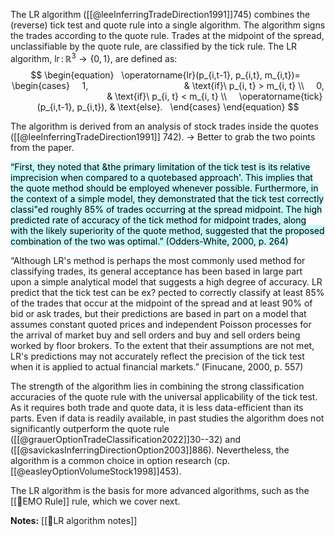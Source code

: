 
The LR algorithm ([[@leeInferringTradeDirection1991]]745) combines the (reverse) tick test and quote rule into a single algorithm. The algorithm signs the trades according to the quote rule. Trades at the midpoint of the spread, unclassifiable by the quote rule, are classified by the tick rule. The LR algorithm, $\operatorname{lr} \colon \mathbb{R}^3 \to \left\{0,1\right\}$, are defined as:
$$
\begin{equation}
  \operatorname{lr}(p_{i,t-1}, p_{i,t}, m_{i,t})=
  \begin{cases}
    1,                                       & \text{if}\ p_{i, t} > m_{i, t} \\
    0,                                       & \text{if}\ p_{i, t} < m_{i, t} \\
    \operatorname{tick}(p_{i,t-1}, p_{i,t}), & \text{else}.
  \end{cases}
\end{equation}
$$

The algorithm is derived from an analysis of stock trades inside the quotes ([[@leeInferringTradeDirection1991]] 742). -> Better to grab the two points from the paper.

<mark style="background: #ABF7F7A6;">“First, they noted that &the primary limitation of the tick test is its relative imprecision when compared to a quotebased approach'. This implies that the quote method should be employed whenever possible. Furthermore, in the context of a simple model, they demonstrated that the tick test correctly classi"ed roughly 85% of trades occurring at the spread midpoint. The high predicted rate of accuracy of the tick method for midpoint trades, along with the likely superiority of the quote method, suggested that the proposed combination of the two was optimal.” (Odders-White, 2000, p. 264)</mark>

“Although LR's method is perhaps the most commonly used method for classifying trades, its general acceptance has been based in large part upon a simple analytical model that suggests a high degree of accuracy. LR predict that the tick test can be ex? pected to correctly classify at least 85% of the trades that occur at the midpoint of the spread and at least 90% of bid or ask trades, but their predictions are based in part on a model that assumes constant quoted prices and independent Poisson processes for the arrival of market buy and sell orders and buy and sell orders being worked by floor brokers. To the extent that their assumptions are not met, LR's predictions may not accurately reflect the precision of the tick test when it is applied to actual financial markets.” (Finucane, 2000, p. 557)

The strength of the algorithm lies in combining the strong classification accuracies of the quote rule with the universal applicability of the tick test.
As it requires both trade and quote data, it is less data-efficient than its parts. Even if data is readily available, in past studies the algorithm does not significantly outperform the quote rule ([[@grauerOptionTradeClassification2022]]30--32) and ([[@savickasInferringDirectionOption2003]]886).  Nevertheless, the algorithm is a common choice in option research (cp. [[@easleyOptionVolumeStock1998]]453). 

The LR algorithm is the basis for more advanced algorithms, such as the [[🔢EMO Rule]] rule, which we cover next. 

**Notes:**
[[🔢LR algorithm notes]]
